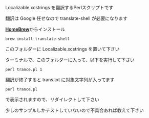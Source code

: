 Localizable.xcstrings を翻訳するPerlスクリプトです

翻訳は Google 任せなので translate-shell が必要になります

[**HomeBrew**](https://brew.sh)からインストール

`brew install translate-shell`

このフォルダーに Localizable.xcstrings を置いて下さい

ターミナルで、このフォルダーに入って、以下を実行して下さい

`perl trance.pl 1`

翻訳が終了すると trans.txt に対象文字列が入ってます

`perl trance.pl`

で表示されますので、リダイレクトして下さい

少しのサンプルしかテストしていないので不具合あれば教えて下さい

